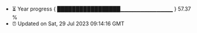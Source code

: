 - ⏳ Year progress { █████████████████▁▁▁▁▁▁▁▁▁▁▁▁▁ } 57.37 %
- ⏰ Updated on Sat, 29 Jul 2023 09:14:16 GMT

